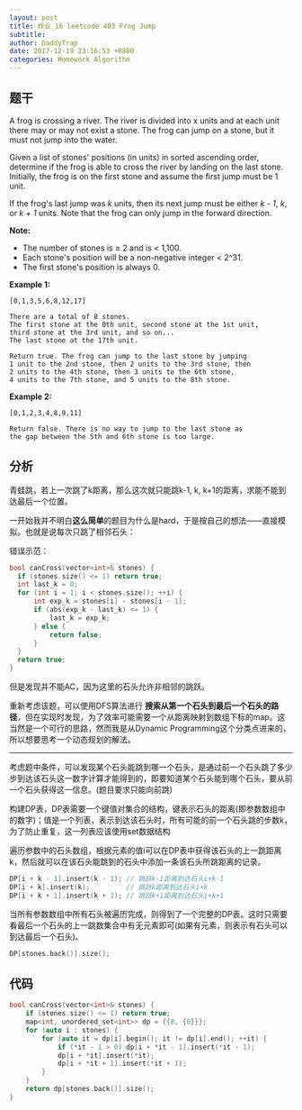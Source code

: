 ```yaml
---
layout: post
title: 作业_16 leetcode 403 Frog Jump
subtitle: 
author: DaddyTrap
date: 2017-12-19 23:16:53 +0800
categories: Homework Algorithm
---
```


## 题干

A frog is crossing a river. The river is divided into x units and at each unit there may or may not exist a stone. The frog can jump on a stone, but it must not jump into the water.

Given a list of stones' positions (in units) in sorted ascending order, determine if the frog is able to cross the river by landing on the last stone. Initially, the frog is on the first stone and assume the first jump must be 1 unit.

If the frog's last jump was *k* units, then its next jump must be either *k - 1*, *k*, or *k + 1* units. Note that the frog can only jump in the forward direction.

**Note:**

+ The number of stones is ≥ 2 and is < 1,100.
+ Each stone's position will be a non-negative integer < 2^31.
+ The first stone's position is always 0.

**Example 1:**

```plain
[0,1,3,5,6,8,12,17]

There are a total of 8 stones.
The first stone at the 0th unit, second stone at the 1st unit,
third stone at the 3rd unit, and so on...
The last stone at the 17th unit.

Return true. The frog can jump to the last stone by jumping 
1 unit to the 2nd stone, then 2 units to the 3rd stone, then 
2 units to the 4th stone, then 3 units to the 6th stone, 
4 units to the 7th stone, and 5 units to the 8th stone.
```

**Example 2:**

```plain
[0,1,2,3,4,8,9,11]

Return false. There is no way to jump to the last stone as 
the gap between the 5th and 6th stone is too large.
```

## 分析

青蛙跳，若上一次跳了k距离，那么这次就只能跳k-1, k, k+1的距离，求能不能到达最后一个位置。

一开始我并不明白**这么简单**的题目为什么是hard，于是按自己的想法——直接模拟。也就是说每次只跳了相邻石头：


错误示范：

```c++
bool canCross(vector<int>& stones) {
  if (stones.size() <= 1) return true;
  int last_k = 0;
  for (int i = 1; i < stones.size(); ++i) {
      int exp_k = stones[i] - stones[i - 1];
      if (abs(exp_k - last_k) <= 1) {
          last_k = exp_k;
      } else {
          return false;
      }
  }
  return true;
}
```

但是发现并不能AC，因为这里的石头允许非相邻的跳跃。

重新考虑该题，可以使用DFS算法进行 **搜索从第一个石头到最后一个石头的路径**，但在实现时发现，为了效率可能需要一个从距离映射到数组下标的map。这当然是一个可行的思路，然而我是从Dynamic Programming这个分类点进来的，所以想要思考一个动态规划的解法。

---

考虑题中条件，可以发现某个石头能跳到哪一个石头，是通过前一个石头跳了多少步到达该石头这一数字计算才能得到的，即要知道某个石头能到哪个石头，要从前一个石头获得这一信息。(题目要求只能向前跳)

构建DP表，DP表需要一个键值对集合的结构，键表示石头的距离(即参数数组中的数字)；值是一个列表，表示到达该石头时，所有可能的前一个石头跳的步数k，为了防止重复，这一列表应该使用set数据结构

遍历参数中的石头数组，根据元素的值i可以在DP表中获得该石头的上一跳距离k，然后就可以在该石头能跳到的石头中添加一条该石头所跳距离的记录。

```c++
DP[i + k - 1].insert(k - 1); // 跳跃k-1距离到达石头i+k-1
DP[i + k].insert(k);         // 跳跃k距离到达石头i+k
DP[i + k + 1].insert(k + 1); // 跳跃k+1距离到达石头i+k+1
```

当所有参数数组中所有石头被遍历完成，则得到了一个完整的DP表。这时只需要看最后一个石头的上一跳数集合中有无元素即可(如果有元素，则表示有石头可以到达最后一个石头)。

```c++
DP[stones.back()].size();
```

## 代码

```c++
bool canCross(vector<int>& stones) {
    if (stones.size() <= 1) return true;
    map<int, unordered_set<int>> dp = {{0, {0}}};
    for (auto i : stones) {
        for (auto it = dp[i].begin(); it != dp[i].end(); ++it) {
            if (*it - 1 > 0) dp[i + *it - 1].insert(*it - 1);
            dp[i + *it].insert(*it);
            dp[i + *it + 1].insert(*it + 1);
        }
    }
    return dp[stones.back()].size();
}
```